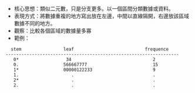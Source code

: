 * 核心思想：類似二元數，只是分支更多。以一個區間分類數據或資料。
* 表現方式：將數據重複的地方寫出放在左邊，中間以直線隔開，右邊放該區域數據不同的地方。
* 觀察：比較各個區域的數據量多寡
* 範例：
```
  stem                leaf                           frequence
------------------------------------------------------------------
   0*                  34                               2
   0.                 566667777                         15
   1*                 00000122233                       9
   1.                    .                              .
   2*                    .                              .
   2.                    .                              .
```